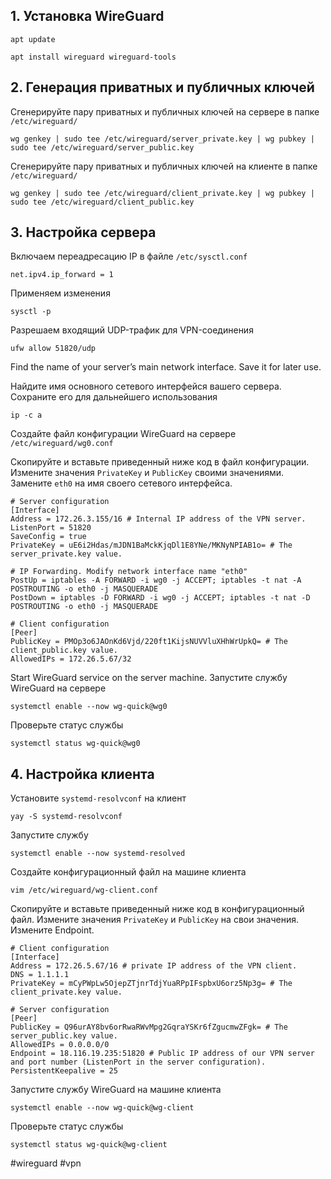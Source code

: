 ## 1. Установка WireGuard

~~~~
apt update
~~~~

~~~~
apt install wireguard wireguard-tools
~~~~

## 2. Генерация приватных и публичных ключей

Сгенерируйте пару приватных и публичных ключей на сервере в папке `/etc/wireguard/`

~~~~
wg genkey | sudo tee /etc/wireguard/server_private.key | wg pubkey | sudo tee /etc/wireguard/server_public.key
~~~~

Сгенерируйте пару приватных и публичных ключей на клиенте в папке `/etc/wireguard/`

~~~~
wg genkey | sudo tee /etc/wireguard/client_private.key | wg pubkey | sudo tee /etc/wireguard/client_public.key
~~~~

## 3. Настройка сервера

Включаем переадресацию IP в файле `/etc/sysctl.conf`

~~~~
net.ipv4.ip_forward = 1
~~~~

Применяем изменения

~~~~
sysctl -p
~~~~

Разрешаем входящий UDP-трафик для VPN-соединения

~~~~
ufw allow 51820/udp
~~~~

Find the name of your server’s main network interface. Save it for later use.

Найдите имя основного сетевого интерфейся вашего сервера. Сохраните его для дальнейшего использования

~~~~
ip -c a
~~~~

Создайте файл конфигурации WireGuard на сервере `/etc/wireguard/wg0.conf`

Скопируйте и вставьте приведенный ниже код в файл конфигурации.
Измените значения `PrivateKey` и `PublicKey` своими значениями.
Замените `eth0` на имя своего сетевого интерфейса.

~~~~
# Server configuration
[Interface]
Address = 172.26.3.155/16 # Internal IP address of the VPN server.
ListenPort = 51820
SaveConfig = true
PrivateKey = uE6i2Hdas/mJDN1BaMckKjqDl1E8YNe/MKNyNPIAB1o= # The server_private.key value.

# IP Forwarding. Modify network interface name "eth0"
PostUp = iptables -A FORWARD -i wg0 -j ACCEPT; iptables -t nat -A POSTROUTING -o eth0 -j MASQUERADE
PostDown = iptables -D FORWARD -i wg0 -j ACCEPT; iptables -t nat -D POSTROUTING -o eth0 -j MASQUERADE

# Client configuration
[Peer]
PublicKey = PMOp3o6JAOnKd6Vjd/220ft1KijsNUVVluXHhWrUpkQ= # The client_public.key value.
AllowedIPs = 172.26.5.67/32
~~~~

Start WireGuard service on the server machine.
Запустите службу WireGuard на сервере

~~~~
systemctl enable --now wg-quick@wg0
~~~~

Проверьте статус службы

~~~~
systemctl status wg-quick@wg0
~~~~

## 4. Настройка клиента

Установите `systemd-resolvconf` на клиент

~~~~
yay -S systemd-resolvconf
~~~~

Запустите службу

~~~~
systemctl enable --now systemd-resolved
~~~~

Создайте конфигурационный файл на машине клиента

~~~~
vim /etc/wireguard/wg-client.conf
~~~~

Скопируйте и вставьте приведенный ниже код в конфигурационный файл.
Измените значения `PrivateKey` и `PublicKey` на свои значения.
Измените Endpoint.

~~~~
# Client configuration    
[Interface]
Address = 172.26.5.67/16 # private IP address of the VPN client.
DNS = 1.1.1.1
PrivateKey = mCyPWpLw5OjepZTjnrTdjYuaRPpIFspbxU6orz5Np3g= # The client_private.key value.

# Server configuration    
[Peer]
PublicKey = Q96urAY8bv6orRwaRWvMpg2GqraYSKr6fZgucmwZFgk= # The server_public.key value.
AllowedIPs = 0.0.0.0/0
Endpoint = 18.116.19.235:51820 # Public IP address of our VPN server and port number (ListenPort in the server configuration).
PersistentKeepalive = 25
~~~~

Запустите службу WireGuard на машине клиента

~~~~
systemctl enable --now wg-quick@wg-client
~~~~

Проверьте статус службы

~~~~
systemctl status wg-quick@wg-client
~~~~

#wireguard #vpn

